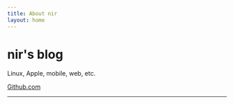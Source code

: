 ```yaml
---
title: About nir
layout: home
---
```


# nir's blog

Linux, Apple, mobile, web, etc.

[Github.com](https://github.com/nirlanka)

----


